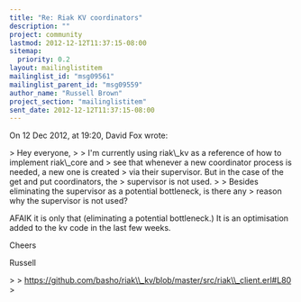 ```yaml
---
title: "Re: Riak KV coordinators"
description: ""
project: community
lastmod: 2012-12-12T11:37:15-08:00
sitemap:
  priority: 0.2
layout: mailinglistitem
mailinglist_id: "msg09561"
mailinglist_parent_id: "msg09559"
author_name: "Russell Brown"
project_section: "mailinglistitem"
sent_date: 2012-12-12T11:37:15-08:00
---
```


On 12 Dec 2012, at 19:20, David Fox  wrote:

&gt; Hey everyone,
&gt; 
&gt; I'm currently using riak\\_kv as a reference of how to implement riak\\_core and 
&gt; see that whenever a new coordinator process is needed, a new one is created 
&gt; via their supervisor. But in the case of the get and put coordinators, the 
&gt; supervisor is not used.
&gt; 
&gt; Besides eliminating the supervisor as a potential bottleneck, is there any 
&gt; reason why the supervisor is not used?

AFAIK it is only that (eliminating a potential bottleneck.) It is an 
optimisation added to the kv code in the last few weeks.

Cheers

Russell

&gt; 
&gt; https://github.com/basho/riak\\_kv/blob/master/src/riak\\_client.erl#L80
&gt; 

